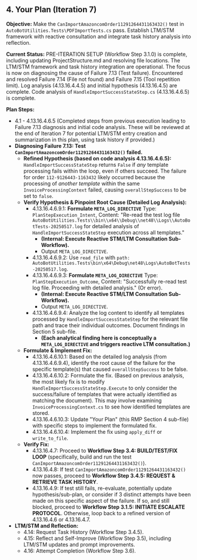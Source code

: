 ## 4. Your Plan (Iteration 7)

**Objective:** Make the `CanImportAmazoncomOrder11291264431163432()` test in `AutoBotUtilities.Tests\PDFImportTests.cs` pass. Establish LTM/STM framework with reactive consultation and integrate task history analysis into reflection.

**Current Status:** PRE-ITERATION SETUP (Workflow Step 3.1.0) is complete, including updating ProjectStructure.md and resolving file locations. The LTM/STM framework and task history integration are operational. The focus is now on diagnosing the cause of Failure 7.13 (Test failure). Encountered and resolved Failure 7.14 (File not found) and Failure 7.15 (Tool repetition limit). Log analysis (4.13.16.4.4.5) and initial hypothesis (4.13.16.4.5) are complete. Code analysis of `HandleImportSuccessStateStep.cs` (4.13.16.4.6.5) is complete.

**Plan Steps:**
*   4.1 - 4.13.16.4.6.5 (Completed steps from previous execution leading to Failure 7.13 diagnosis and initial code analysis. These will be reviewed at the end of Iteration 7 for potential LTM/STM entry creation and summarization in this plan, using task history if provided.)
*   **Diagnosing Failure 7.13: Test `CanImportAmazoncomOrder11291264431163432()` failed.**
    *   **Refined Hypothesis (based on code analysis 4.13.16.4.6.5):** `HandleImportSuccessStateStep` returns `False` if *any* template processing fails within the loop, even if others succeed. The failure for order `112-9126443-1163432` likely occurred because the processing of *another template* within the same `InvoiceProcessingContext` failed, causing `overallStepSuccess` to be set to `false`.
    *   **Verify Hypothesis & Pinpoint Root Cause (Detailed Log Analysis):**
        *   4.13.16.4.6.9.1: **Formulate `META_LOG_DIRECTIVE`** Type: `PlanStepExecution_Intent`, Content: "Re-read the test log file `AutoBotUtilities.Tests\\bin\\x64\\Debug\\net48\\Logs\\AutoBotTests-20250517.log` for detailed analysis of `HandleImportSuccessStateStep` execution across all templates."
            *   **(Internal: Execute Reactive STM/LTM Consultation Sub-Workflow).**
            *   Output `META_LOG_DIRECTIVE`.
        *   4.13.16.4.6.9.2: Use `read_file` with `path: AutoBotUtilities.Tests\bin\x64\Debug\net48\Logs\AutoBotTests-20250517.log`.
        *   4.13.16.4.6.9.3: **Formulate `META_LOG_DIRECTIVE`** Type: `PlanStepExecution_Outcome`, Content: "Successfully re-read test log file. Proceeding with detailed analysis." (Or error).
            *   **(Internal: Execute Reactive STM/LTM Consultation Sub-Workflow).**
            *   Output `META_LOG_DIRECTIVE`.
        *   4.13.16.4.6.9.4: Analyze the log content to identify all templates processed by `HandleImportSuccessStateStep` for the relevant file path and trace their individual outcomes. Document findings in Section 5 sub-file.
            *   **(Each analytical finding here is conceptually a `META_LOG_DIRECTIVE` and triggers reactive LTM consultation.)**
    *   **Formulate & Implement Fix:**
        *   4.13.16.4.6.10.1: Based on the detailed log analysis (from 4.13.16.4.6.9.4), identify the root cause of the failure for the specific template(s) that caused `overallStepSuccess` to be false.
        *   4.13.16.4.6.10.2: Formulate the fix. (Based on previous analysis, the most likely fix is to modify `HandleImportSuccessStateStep.Execute` to only consider the success/failure of templates that were actually identified as matching the document). This may involve examining `InvoiceProcessingContext.cs` to see how identified templates are stored.
        *   4.13.16.4.6.10.3: Update "Your Plan" (this RMP Section 4 sub-file) with specific steps to implement the formulated fix.
        *   4.13.16.4.6.10.4: Implement the fix using `apply_diff` or `write_to_file`.
    *   **Verify Fix:**
        *   4.13.16.4.7: Proceed to **Workflow Step 3.4: BUILD/TEST/FIX LOOP** (specifically, build and run the test `CanImportAmazoncomOrder11291264431163432()`).
        *   4.13.16.4.8: If test `CanImportAmazoncomOrder11291264431163432()` now passes, proceed to **Workflow Step 3.4.5: REQUEST & RETRIEVE TASK HISTORY**.
        *   4.13.16.4.9: If test still fails, re-evaluate, potentially update hypothesis/sub-plan, or consider if 3 distinct attempts have been made on this specific aspect of the failure. If so, and still blocked, proceed to **Workflow Step 3.1.5: INITIATE ESCALATE PROTOCOL**. Otherwise, loop back to a refined version of 4.13.16.4.6 or 4.13.16.4.7.
*   **LTM/STM and Reflection:**
    *   4.14: Request Task History (Workflow Step 3.4.5).
    *   4.15: Reflect and Self-Improve (Workflow Step 3.5), including LTM/STM updates and prompt improvements.
    *   4.16: Attempt Completion (Workflow Step 3.6).